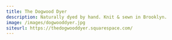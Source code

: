 ```yaml
---
title: The Dogwood Dyer
description: Naturally dyed by hand. Knit & sewn in Brooklyn.
image: /images/dogwooddyer.jpg
siteurl: https://thedogwooddyer.squarespace.com/
---
```

